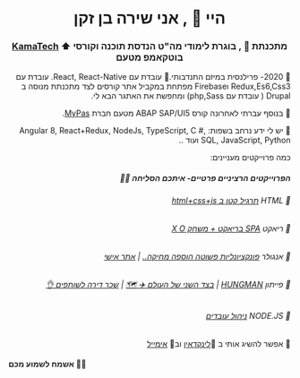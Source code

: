 <h1 align="center">היי 👋 , אני שירה בן זקן  </h1>
<h3 align="center"><a href="https://www.kamatech.org.il/">KamaTech</a> ⬆ מתכנתת 👧 , בוגרת לימודי מה"ט הנדסת תוכנה וקורסי בוטקאמפ מטעם</h3>

<p dir="rtl"> 🔭 2020- פרילנסית במיזם התנדבותי.🤍 עובדת עם React, React-Native. עובדת עם Redux,Es6,Css3 וFirebase מפתחת במקביל אתר קורסים לצד מתכנתת מנוסה ב Drupal ( עובדת עם php,Sass) ומחפשת את האתגר הבא לי.  </p>

<p dir="rtl"> 🧩 בנוסף עברתי לאחרונה קורס ABAP SAP/UI5 מטעם חברת <a href="https://mypas.co.il/">MyPas</a>. </p>

<p dir="rtl"> 🔑 יש לי ידע נרחב בשפות:  Angular 8, React+Redux, NodeJs, TypeScript, C #, SQL, JavaScript, Python ועוד ..  </p>

<p dir="rtl"> כמה פרוייקטים מעניינים: </p>

<h5 dir="rtl"> הפרוייקטים הרציניים פרטיים- איתכם הסליחה 👩‍💻 </h5>

<h6 dir="rtl">  💜 HTML  <a href="https://github.com/ShiraBenZaken/html_project">תרגיל קטן ב html+css+js</a>   </h6>
<h6 dir="rtl">  🧡 ריאקט  <a href="https://github.com/ShiraBenZaken/simple-fast-react-spa">SPA בריאקט + משחק X O</a>   </h6>
<h6 dir="rtl">  💛 אנגולר  <a href="https://github.com/ShiraBenZaken/Exemple-Angular-Mini-Very_Simple-Project">פונקציונליות פשוטה הוספה מחיקה..</a> |
<a href="https://github.com/ShiraBenZaken/mysite-project-">אתר אישי</a>   </h6>
<h6 dir="rtl">  💚 פייתון  <a href="https://github.com/ShiraBenZaken/Hangman-in-Python">HUNGMAN</a>  | <a href="https://github.com/ShiraBenZaken/the-othe-side-of-the-world-in-python"> בצד השני של העולם ✈ 🗺</a> | <a href="https://github.com/ShiraBenZaken/Flatmate_Bill"> שכר דירה לשותפים 👌</a></h6>
<h6 dir="rtl">  💙 NODE.JS  <a href="https://github.com/ShiraBenZaken/nodejs_employees-master">ניהול עובדים</a>  </h6>

<p dir="rtl"> 🛴 אפשר להשיג אותי ב 💬<a href="https://www.linkedin.com/in/shira-ben-zaken/">לינקדאין</a> וב💌 <a href="mailto:shira441192@gmail.com">אימייל</a>  </p>

<h4> אשמח לשמוע מכם 🤎🖤</h4>


<!--
https://mypas.co.il/
**ShiraBenZaken/ShiraBenZaken** is a ✨ _special_ ✨ repository because its `README.md` (this file) appears on your GitHub profile.

Here are some ideas to get you started:

- 🔭 I’m currently working on ...
- 🌱 I’m currently learning ...
- 👯 I’m looking to collaborate on ...
- 🤔 I’m looking for help with ...
- 💬 Ask me about ...
- 📫 How to reach me: ...
- 😄 Pronouns: ...
- ⚡ Fun fact: ...
-->
